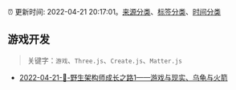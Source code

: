 :alarm_clock: 更新时间: 2022-04-21 20:17:01。[来源分类](../README.md)、[标签分类](../TAGS.md)、[时间分类](../TIMELINE.md)

## 游戏开发


> 关键字：`游戏`、`Three.js`、`Create.js`、`Matter.js`



- [2022-04-21-🐒-野生架构师成长之路1——游戏与现实、乌龟与火箭](https://www.v2ex.com/t/848440) 
